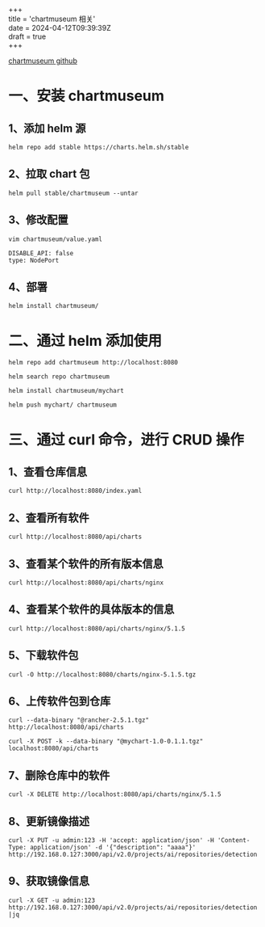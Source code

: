 +++  
title = 'chartmuseum 相关'  
date = 2024-04-12T09:39:39Z  
draft = true  
+++

[chartmuseum github](https://github.com/helm/chartmuseum)

# 一、安装 chartmuseum

## 1、添加 helm 源

```
helm repo add stable https://charts.helm.sh/stable
```

## 2、拉取 chart 包

```
helm pull stable/chartmuseum --untar
```

## 3、修改配置

```
vim chartmuseum/value.yaml

DISABLE_API: false
type: NodePort
```

## 4、部署

```
helm install chartmuseum/
```

# 二、通过 helm 添加使用

```
helm repo add chartmuseum http://localhost:8080
```

```
helm search repo chartmuseum
```

```
helm install chartmuseum/mychart
```

```
helm push mychart/ chartmuseum
```

# 三、通过 curl 命令，进行 CRUD 操作

## 1、查看仓库信息

```
curl http://localhost:8080/index.yaml
```

## 2、查看所有软件

```
curl http://localhost:8080/api/charts
```

## 3、查看某个软件的所有版本信息

```
curl http://localhost:8080/api/charts/nginx
```

## 4、查看某个软件的具体版本的信息

```
curl http://localhost:8080/api/charts/nginx/5.1.5
```

## 5、下载软件包

```
curl -O http://localhost:8080/charts/nginx-5.1.5.tgz
```

## 6、上传软件包到仓库

```
curl --data-binary "@rancher-2.5.1.tgz" http://localhost:8080/api/charts

curl -X POST -k --data-binary "@mychart-1.0-0.1.1.tgz" localhost:8080/api/charts
```

## 7、删除仓库中的软件

```
curl -X DELETE http://localhost:8080/api/charts/nginx/5.1.5
```

## 8、更新镜像描述

```
curl -X PUT -u admin:123 -H 'accept: application/json' -H 'Content-Type: application/json' -d '{"description": "aaaa"}' http://192.168.0.127:3000/api/v2.0/projects/ai/repositories/detection
```

## 9、获取镜像信息

```
curl -X GET -u admin:123  http://192.168.0.127:3000/api/v2.0/projects/ai/repositories/detection |jq
```


